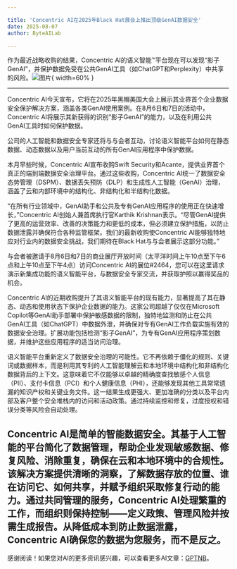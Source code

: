 ```yaml
---

title: 'Concentric AI在2025年Black Hat展会上推出顶级GenAI数据安全'
date: 2025-08-07
author: ByteAILab

---
```


作为最近战略收购的结果，Concentric AI的语义智能™平台现在可以发现“影子GenAI”，并保护数据免受在公共GenAI工具（如ChatGPT和Perplexity）中共享的风险。![图片](https://ai-techpark.com/wp-content/uploads/Concentric-AI-1.jpg){ width=60% }

---
Concentric AI今天宣布，它将在2025年黑帽美国大会上展示其业界首个企业数据安全保护解决方案，涵盖各类GenAI使用案例。在8月6日和7日的活动中，Concentric AI将展示其新获得的识别“影子GenAI”的能力，以及在利用公共GenAI工具时如何保护数据。

公司的人工智能和数据安全专家还将与与会者互动，讨论语义智能平台如何在静态数据、动态数据以及用户当前互动的所有GenAI应用程序中保护数据。 

本月早些时候，Concentric AI宣布收购Swift Security和Acante，提供业界首个真正的端到端数据安全治理平台。通过这些收购，Concentric AI统一了数据安全态势管理（DSPM）、数据丢失预防（DLP）和生成性人工智能（GenAI）治理，涵盖了云和内部环境中的结构化、非结构化和半结构化数据。

“在所有行业领域中，GenAI助手和公共及专有GenAI应用程序的使用正在快速增长，”Concentric AI创始人兼首席执行官Karthik Krishnan表示。“尽管GenAI提供了更高的运营效率、改善的决策能力和更低的成本，但必须建立保护措施，以防止数据泄露并确保符合各种监管框架。我们的最新收购使Concentric AI能够独特地应对行业内的数据安全挑战，我们期待在Black Hat与与会者展示这部分功能。”

与会者被邀请于8月6日和7日的商业展厅开放时间（太平洋时间上午10点至下午6点和上午10点至下午4点）访问Concentric AI的展位#2464，您可以在这里请求演示新集成功能的语义智能平台，与数据安全专家交流，并获取护照以赢得奖品的机会。

Concentric AI的近期收购提升了其语义智能平台的现有能力，显著提高了其在静态、动态和使用状态下保护企业数据的能力。这家公司超越了仅仅在Microsoft Copilot等GenAI助手部署中保护敏感数据的限制，独特地监测和防止在公共GenAI工具（如ChatGPT）中数据外泄，并确保对专有GenAI工作负载实施有效的数据安全治理。扩展功能包括检测“影子GenAI”，为专有GenAI应用程序策划数据，并维护这些应用程序的适当访问治理。

语义智能平台重新定义了数据安全治理的可能性。它不再依赖于僵化的规则、关键词或数据样本，而是利用其专利的人工智能理解云和本地环境中结构化和非结构化数据背后的上下文。这意味着它不仅能够以卓越的精确度查找敏感个人信息（PII）、支付卡信息（PCI）和个人健康信息（PHI），还能够发现其他工具常常遗漏的知识产权和关键业务文件。这一结果生成更强大、更加准确的分类以及平台内部及客户整个安全堆栈内的访问和活动政策。通过持续监控和修复，过度授权和错误分类等风险会自动处理。


Concentric AI是简单的智能数据安全。其基于人工智能的平台简化了数据管理，帮助企业发现敏感数据、修复风险、消除重复，确保在云和本地环境中的合规性。该解决方案提供清晰的洞察，了解数据存放的位置、谁在访问它、如何共享，并赋予组织采取修复行动的能力。通过共同管理的服务，Concentric AI处理繁重的工作，而组织则保持控制——定义政策、管理风险并按需生成报告。从降低成本到防止数据泄露，Concentric AI确保您的数据为您服务，而不是反之。
---
感谢阅读！如果您对AI的更多资讯感兴趣，可以查看更多AI文章：[GPTNB](https://gptnb.com)。